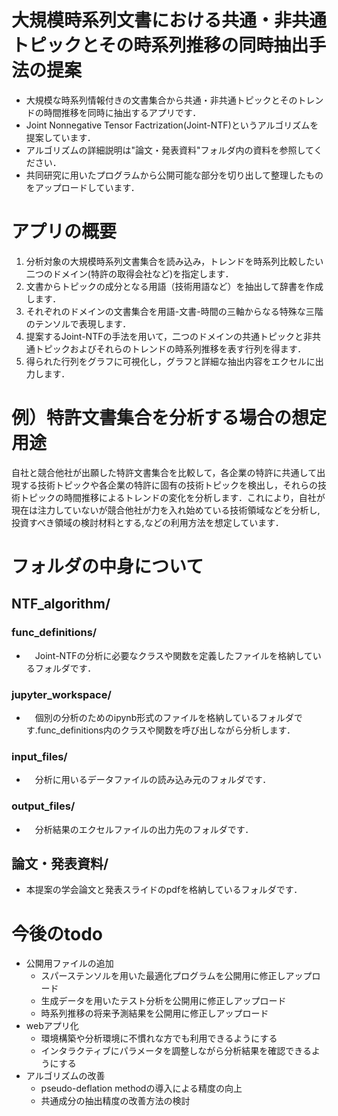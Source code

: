 # 大規模時系列文書における共通・非共通トピックとその時系列推移の同時抽出手法の提案
- 大規模な時系列情報付きの文書集合から共通・非共通トピックとそのトレンドの時間推移を同時に抽出するアプリです．　　
- Joint Nonnegative Tensor Factrization(Joint-NTF)というアルゴリズムを提案しています．　　
- アルゴリズムの詳細説明は"論文・発表資料"フォルダ内の資料を参照してください．
- 共同研究に用いたプログラムから公開可能な部分を切り出して整理したものをアップロードしています．

# アプリの概要
1. 分析対象の大規模時系列文書集合を読み込み，トレンドを時系列比較したい二つのドメイン(特許の取得会社など)を指定します．
2. 文書からトピックの成分となる用語（技術用語など）を抽出して辞書を作成します．
3. それぞれのドメインの文書集合を用語-文書-時間の三軸からなる特殊な三階のテンソルで表現します．
4. 提案するJoint-NTFの手法を用いて，二つのドメインの共通トピックと非共通トピックおよびそれらのトレンドの時系列推移を表す行列を得ます．
5. 得られた行列をグラフに可視化し，グラフと詳細な抽出内容をエクセルに出力します．

# 例）特許文書集合を分析する場合の想定用途
自社と競合他社が出願した特許文書集合を比較して，各企業の特許に共通して出現する技術トピックや各企業の特許に固有の技術トピックを検出し，それらの技術トピックの時間推移によるトレンドの変化を分析します．これにより，自社が現在は注力していないが競合他社が力を入れ始めている技術領域などを分析し,投資すべき領域の検討材料とする,などの利用方法を想定しています．

# フォルダの中身について
## NTF_algorithm/
### func_definitions/
- 　Joint-NTFの分析に必要なクラスや関数を定義したファイルを格納しているフォルダです．
### jupyter_workspace/
- 　個別の分析のためのipynb形式のファイルを格納しているフォルダです.func_definitions内のクラスや関数を呼び出しながら分析します．
### input_files/
- 　分析に用いるデータファイルの読み込み元のフォルダです．
### output_files/
- 　分析結果のエクセルファイルの出力先のフォルダです．
## 論文・発表資料/
- 本提案の学会論文と発表スライドのpdfを格納しているフォルダです．

# 今後のtodo
- 公開用ファイルの追加
  - スパーステンソルを用いた最適化プログラムを公開用に修正しアップロード
  - 生成データを用いたテスト分析を公開用に修正しアップロード
  - 時系列推移の将来予測結果を公開用に修正しアップロード
- webアプリ化
  - 環境構築や分析環境に不慣れな方でも利用できるようにする
  - インタラクティブにパラメータを調整しながら分析結果を確認できるようにする
- アルゴリズムの改善
  - pseudo-deflation methodの導入による精度の向上
  - 共通成分の抽出精度の改善方法の検討
